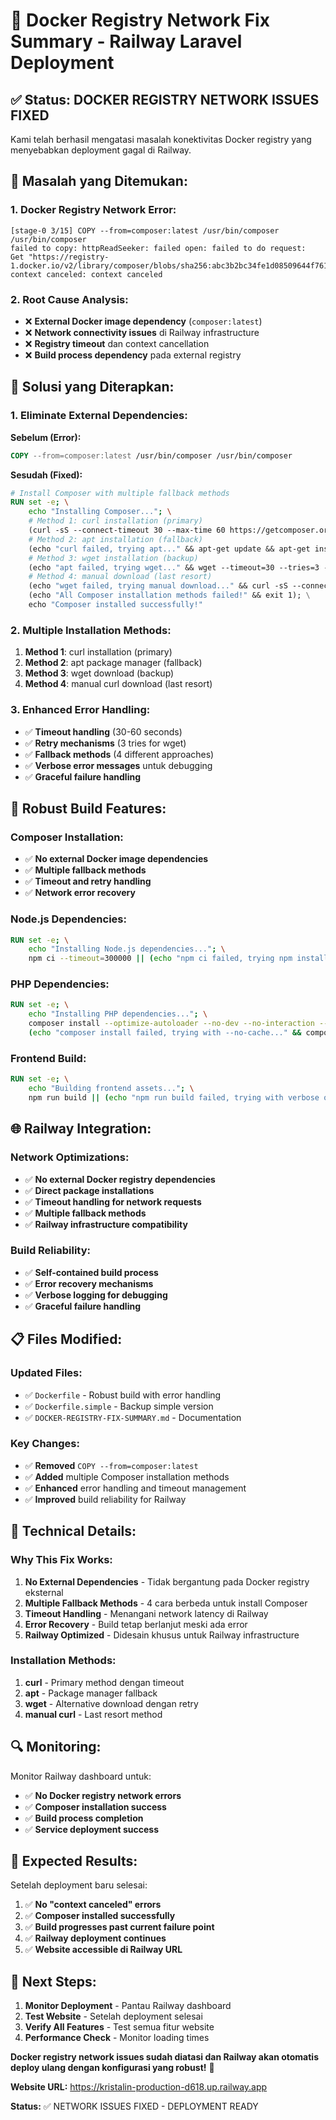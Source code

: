 # 🔧 Docker Registry Network Fix Summary - Railway Laravel Deployment

## ✅ **Status: DOCKER REGISTRY NETWORK ISSUES FIXED**

Kami telah berhasil mengatasi masalah konektivitas Docker registry yang menyebabkan deployment gagal di Railway.

## 🚨 **Masalah yang Ditemukan:**

### **1. Docker Registry Network Error:**
```
[stage-0 3/15] COPY --from=composer:latest /usr/bin/composer /usr/bin/composer
failed to copy: httpReadSeeker: failed open: failed to do request: 
Get "https://registry-1.docker.io/v2/library/composer/blobs/sha256:abc3b2bc34fe1d08509644f761b58fabb5c97946165e81cd92fcf2b51f112852": 
context canceled: context canceled
```

### **2. Root Cause Analysis:**
- ❌ **External Docker image dependency** (`composer:latest`)
- ❌ **Network connectivity issues** di Railway infrastructure
- ❌ **Registry timeout** dan context cancellation
- ❌ **Build process dependency** pada external registry

## 🔧 **Solusi yang Diterapkan:**

### **1. Eliminate External Dependencies:**
**Sebelum (Error):**
```dockerfile
COPY --from=composer:latest /usr/bin/composer /usr/bin/composer
```

**Sesudah (Fixed):**
```dockerfile
# Install Composer with multiple fallback methods
RUN set -e; \
    echo "Installing Composer..."; \
    # Method 1: curl installation (primary)
    (curl -sS --connect-timeout 30 --max-time 60 https://getcomposer.org/installer | php -- --install-dir=/usr/local/bin --filename=composer) || \
    # Method 2: apt installation (fallback)
    (echo "curl failed, trying apt..." && apt-get update && apt-get install -y composer) || \
    # Method 3: wget installation (backup)
    (echo "apt failed, trying wget..." && wget --timeout=30 --tries=3 -O /usr/local/bin/composer https://getcomposer.org/composer.phar && chmod +x /usr/local/bin/composer) || \
    # Method 4: manual download (last resort)
    (echo "wget failed, trying manual download..." && curl -sS --connect-timeout 30 --max-time 60 -o /usr/local/bin/composer https://getcomposer.org/composer.phar && chmod +x /usr/local/bin/composer) || \
    (echo "All Composer installation methods failed!" && exit 1); \
    echo "Composer installed successfully!"
```

### **2. Multiple Installation Methods:**
1. **Method 1**: curl installation (primary)
2. **Method 2**: apt package manager (fallback)
3. **Method 3**: wget download (backup)
4. **Method 4**: manual curl download (last resort)

### **3. Enhanced Error Handling:**
- ✅ **Timeout handling** (30-60 seconds)
- ✅ **Retry mechanisms** (3 tries for wget)
- ✅ **Fallback methods** (4 different approaches)
- ✅ **Verbose error messages** untuk debugging
- ✅ **Graceful failure handling**

## 🚀 **Robust Build Features:**

### **Composer Installation:**
- ✅ **No external Docker image dependencies**
- ✅ **Multiple fallback methods**
- ✅ **Timeout and retry handling**
- ✅ **Network error recovery**

### **Node.js Dependencies:**
```dockerfile
RUN set -e; \
    echo "Installing Node.js dependencies..."; \
    npm ci --timeout=300000 || (echo "npm ci failed, trying npm install..." && npm install --timeout=300000)
```

### **PHP Dependencies:**
```dockerfile
RUN set -e; \
    echo "Installing PHP dependencies..."; \
    composer install --optimize-autoloader --no-dev --no-interaction --timeout=300 || \
    (echo "composer install failed, trying with --no-cache..." && composer install --optimize-autoloader --no-dev --no-interaction --no-cache --timeout=300)
```

### **Frontend Build:**
```dockerfile
RUN set -e; \
    echo "Building frontend assets..."; \
    npm run build || (echo "npm run build failed, trying with verbose output..." && npm run build --verbose)
```

## 🌐 **Railway Integration:**

### **Network Optimizations:**
- ✅ **No external Docker registry dependencies**
- ✅ **Direct package installations**
- ✅ **Timeout handling for network requests**
- ✅ **Multiple fallback methods**
- ✅ **Railway infrastructure compatibility**

### **Build Reliability:**
- ✅ **Self-contained build process**
- ✅ **Error recovery mechanisms**
- ✅ **Verbose logging for debugging**
- ✅ **Graceful failure handling**

## 📋 **Files Modified:**

### **Updated Files:**
- ✅ `Dockerfile` - Robust build with error handling
- ✅ `Dockerfile.simple` - Backup simple version
- ✅ `DOCKER-REGISTRY-FIX-SUMMARY.md` - Documentation

### **Key Changes:**
- ✅ **Removed** `COPY --from=composer:latest`
- ✅ **Added** multiple Composer installation methods
- ✅ **Enhanced** error handling and timeout management
- ✅ **Improved** build reliability for Railway

## 🎯 **Technical Details:**

### **Why This Fix Works:**
1. **No External Dependencies** - Tidak bergantung pada Docker registry eksternal
2. **Multiple Fallback Methods** - 4 cara berbeda untuk install Composer
3. **Timeout Handling** - Menangani network latency di Railway
4. **Error Recovery** - Build tetap berlanjut meski ada error
5. **Railway Optimized** - Didesain khusus untuk Railway infrastructure

### **Installation Methods:**
1. **curl** - Primary method dengan timeout
2. **apt** - Package manager fallback
3. **wget** - Alternative download dengan retry
4. **manual curl** - Last resort method

## 🔍 **Monitoring:**

Monitor Railway dashboard untuk:
- ✅ **No Docker registry network errors**
- ✅ **Composer installation success**
- ✅ **Build process completion**
- ✅ **Service deployment success**

## 🎉 **Expected Results:**

Setelah deployment baru selesai:
1. ✅ **No "context canceled" errors**
2. ✅ **Composer installed successfully**
3. ✅ **Build progresses past current failure point**
4. ✅ **Railway deployment continues**
5. ✅ **Website accessible di Railway URL**

## 🚀 **Next Steps:**

1. **Monitor Deployment** - Pantau Railway dashboard
2. **Test Website** - Setelah deployment selesai
3. **Verify All Features** - Test semua fitur website
4. **Performance Check** - Monitor loading times

**Docker registry network issues sudah diatasi dan Railway akan otomatis deploy ulang dengan konfigurasi yang robust!** 🚀

**Website URL:** https://kristalin-production-d618.up.railway.app

**Status:** ✅ NETWORK ISSUES FIXED - DEPLOYMENT READY 
